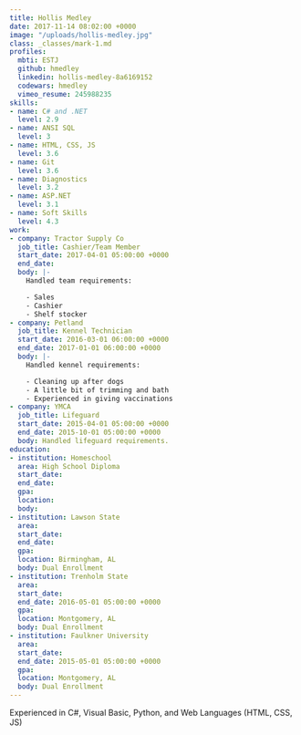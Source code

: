 ```yaml
---
title: Hollis Medley
date: 2017-11-14 08:02:00 +0000
image: "/uploads/hollis-medley.jpg"
class: _classes/mark-1.md
profiles:
  mbti: ESTJ
  github: hmedley
  linkedin: hollis-medley-8a6169152
  codewars: hmedley
  vimeo_resume: 245988235
skills:
- name: C# and .NET
  level: 2.9
- name: ANSI SQL
  level: 3
- name: HTML, CSS, JS
  level: 3.6
- name: Git
  level: 3.6
- name: Diagnostics
  level: 3.2
- name: ASP.NET
  level: 3.1
- name: Soft Skills
  level: 4.3
work:
- company: Tractor Supply Co
  job_title: Cashier/Team Member
  start_date: 2017-04-01 05:00:00 +0000
  end_date: 
  body: |-
    Handled team requirements:

    - Sales
    - Cashier
    - Shelf stocker
- company: Petland
  job_title: Kennel Technician
  start_date: 2016-03-01 06:00:00 +0000
  end_date: 2017-01-01 06:00:00 +0000
  body: |-
    Handled kennel requirements:

    - Cleaning up after dogs
    - A little bit of trimming and bath
    - Experienced in giving vaccinations
- company: YMCA
  job_title: Lifeguard
  start_date: 2015-04-01 05:00:00 +0000
  end_date: 2015-10-01 05:00:00 +0000
  body: Handled lifeguard requirements.
education:
- institution: Homeschool
  area: High School Diploma
  start_date: 
  end_date: 
  gpa: 
  location: 
  body: 
- institution: Lawson State
  area: 
  start_date: 
  end_date: 
  gpa: 
  location: Birmingham, AL
  body: Dual Enrollment
- institution: Trenholm State
  area: 
  start_date: 
  end_date: 2016-05-01 05:00:00 +0000
  gpa: 
  location: Montgomery, AL
  body: Dual Enrollment
- institution: Faulkner University
  area: 
  start_date: 
  end_date: 2015-05-01 05:00:00 +0000
  gpa: 
  location: Montgomery, AL
  body: Dual Enrollment
---
```


Experienced in C#, Visual Basic, Python, and Web Languages (HTML, CSS, JS)
